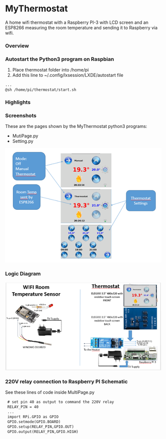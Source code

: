 # MyThermostat
A home wifi thermostat with a Raspberry PI-3 with LCD screen and an ESP8266  measuring the room temperature and sending it to Raspberry via wifi.  

### Overview



### Autostart the Python3 program on Raspbian
1. Place thermostat folder into /home/pi
1. Add this line to ~/.config/lxsession/LXDE/autostart file
```
...
@sh /home/pi/thermostat/start.sh
```

### Highlights
 
 
### Screenshots
These are the pages shown by the MyThermostat python3 programs:
- MutiPage.py
- Setting.py

[![N|Solid](https://github.com/guido57/MyThermostat/blob/master/Raspberry/MyThermostat.PNG)](https://github.com/guido57/MyThermostat/blob/master/Raspberry/MyThermostat.PNG)


### Logic Diagram 
[![N|Solid](https://github.com/guido57/MyThermostat/blob/master/Logic%20Diagram%20And%20Schematic.PNG)](https://github.com/guido57/MyThermostat/blob/master/Logic%20Diagram%20And%20Schematic.PNG)

### 220V relay connection to Raspberry PI Schematic
See these lines of code inside MultiPage.py
```
 # set pin 40 as output to command the 220V relay
 RELAY_PIN = 40
 ...
 import RPi.GPIO as GPIO
 GPIO.setmode(GPIO.BOARD)
 GPIO.setup(RELAY_PIN,GPIO.OUT)
 GPIO.output(RELAY_PIN,GPIO.HIGH)
```            
